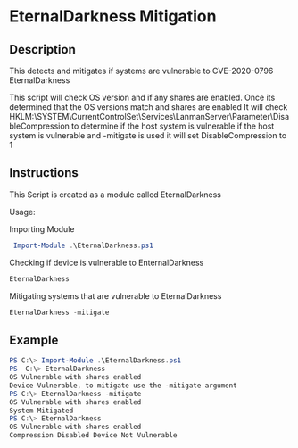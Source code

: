 # EternalDarkness Mitigation

## Description

This detects and mitigates if systems are vulnerable to CVE-2020-0796 EternalDarkness

This script will check OS version and if any shares are enabled.  Once its determined that the OS versions match and shares are enabled
It will check HKLM:\SYSTEM\CurrentControlSet\Services\LanmanServer\Parameter\DisableCompression to determine if the host system is vulnerable
if the host system is vulnerable and -mitigate is used it will set DisableCompression to 1

## Instructions

This Script is created as a module called EternalDarkness

Usage:

Importing Module 
```Powershell
 Import-Module .\EternalDarkness.ps1
```

Checking if device is vulnerable to EnternalDarkness
```Powershell
EternalDarkness
```

Mitigating systems that are vulnerable to EternalDarkness
```Powershell
EternalDarkness -mitigate
```

## Example

```Powershell
PS C:\> Import-Module .\EternalDarkness.ps1
PS  C:\> EternalDarkness
OS Vulnerable with shares enabled
Device Vulnerable, to mitigate use the -mitigate argument
PS C:\> EternalDarkness -mitigate
OS Vulnerable with shares enabled
System Mitigated
PS C:\> EternalDarkness
OS Vulnerable with shares enabled
Compression Disabled Device Not Vulnerable

```